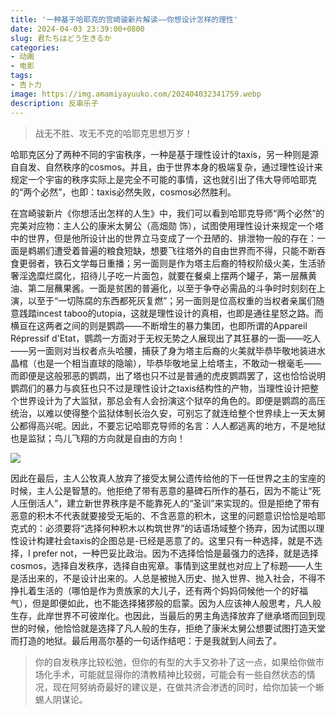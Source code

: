 ```yaml
---
title: '一种基于哈耶克的宫崎骏新片解读——你想设计怎样的理性'
date: 2024-04-03 23:39:00+0800
slug: 君たちはどう生きるか
categories:
- 动画
- 电影
tags:
- 吉卜力
image: https://img.amamiyayuuko.com/202404032341759.webp
description: 反串乐子
---
```


> 战无不胜、攻无不克的哈耶克思想万岁！

哈耶克区分了两种不同的宇宙秩序，一种是基于理性设计的taxis，另一种则是源自自发、自然秩序的cosmos。并且，由于世界本身的极端复杂，通过理性设计来规定一个宇宙的秩序实际上是完全不可能的事情，这也就引出了伟大导师哈耶克的“两个必然”，也即：taxis必然失败，cosmos必然胜利。

在宫崎骏新片《你想活出怎样的人生》中，我们可以看到哈耶克导师“两个必然”的完美对应物：主人公的康米太舅公（高畑勋 饰），试图使用理性设计来规定一个塔中的世界，但是他所设计出的世界立马变成了一个丑陋的、排泄物一般的存在：一面是鹈鹕们遭受着普遍的粮食短缺，想要飞往塔外的自由世界而不得，只能不断吞食更弱者，铁石文学每日重播；另一面则是作为塔主后裔的特权阶级火美，生活骄奢淫逸糜烂腐化，招待儿子吃一片面包，就要在餐桌上摆两个罐子，第一层蘸黄油、第二层蘸果酱。一面是贫困的普遍化，以至于争夺必需品的斗争时时刻刻在上演，以至于“一切陈腐的东西都死灰复燃”；另一面则是位高权重的当权者亲属们随意践踏incest taboo的utopia，这就是理性设计的真相，也即是通往星怒之路。而横亘在这两者之间的则是鹦鹉——不断增生的暴力集团，也即所谓的Appareil Répressif d'Etat，鹦鹉一方面对于无权无势之人展现出了其狂暴的一面——吃人——另一面则对当权者点头哈腰，捕获了身为塔主后裔的火美就毕恭毕敬地装进水晶棺（也是一个相当直球的隐喻），毕恭毕敬地呈上给塔主，不敢动一根毫毛——而即便是这般邪恶的鹦鹉，出了塔也只不过是普通的虎皮鹦鹉罢了，这也恰恰说明鹦鹉们的暴力与疯狂也只不过是理性设计之taxis结构性的产物，当理性设计把整个世界设计为了大监狱，那总会有人会扮演这个狱卒的角色的。即便是鹦鹉的高压统治，以难以使得整个监狱体制长治久安，可别忘了就连给整个世界续上一天太舅公都得高兴呢。因此，不要忘记哈耶克导师的名言：人人都逃离的地方，不是地狱也是监狱；鸟儿飞翔的方向就是自由的方向！

![](https://img.amamiyayuuko.com/202404032343090.webp)

因此在最后，主人公牧真人放弃了接受太舅公遗传给他的下一任世界之主的宝座的时候，主人公是智慧的。他拒绝了带有恶意的墓碑石所作的基石，因为不能让“死人压倒活人”，建立新世界秩序是不能靠死人的“圣训”来实现的。但是拒绝了带有恶意的积木不代表就要接受无垢的、不含恶意的积木，这里的问题意识恰恰是哈耶克式的：必须要将“选择何种积木以构筑世界”的话语场域整个扬弃，因为试图以理性设计构建社会taxis的企图总是-已经是恶意了的。这里只有一种选择，就是不选择，I prefer not，一种巴妥比政治。因为不选择恰恰是最强力的选择，就是选择cosmos，选择自发秩序，选择自由宪章。事情到这里就也对应上了标题——人生是活出来的，不是设计出来的。人总是被抛入历史、抛入世界、抛入社会，不得不挣扎着生活的（哪怕是作为贵族家的大儿子，还有两个妈妈伺候他一个的好福气），但是即便如此，也不能选择猪猡般的启蒙。因为人应该神人般思考，凡人般生存，此岸世界不可彼岸化。也因此，当最后的男主角选择放弃了继承塔而回到现世的时候，他恰恰就是选择了凡人般的生存，拒绝了康米太舅公想要试图打造天堂而打造的地狱。最后用高尔基的一句话作结吧：于是我就到人间去了。

> 你的自发秩序比较松弛，但你的有型的大手又弥补了这一点，如果给你做市场化手术，可能就显得你的清教精神比较弱，可能会有一些自然状态的情况，现在阿努纳奇最好的建议是，在做共济会渗透的同时，给你加装一个蜥蜴人阴谋论。
